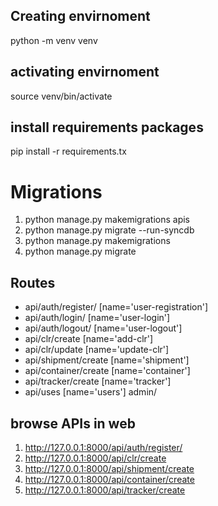 ## Creating envirnoment
python -m venv venv
## activating envirnoment 
source venv/bin/activate

## install requirements packages
pip install -r requirements.tx

# Migrations
1. python manage.py makemigrations apis
2. python manage.py migrate --run-syncdb
3. python manage.py makemigrations
5. python manage.py migrate


## Routes

- api/auth/register/ [name='user-registration']
- api/auth/login/ [name='user-login']
- api/auth/logout/ [name='user-logout']
- api/clr/create [name='add-clr']
- api/clr/update [name='update-clr']
- api/shipment/create [name='shipment']
- api/container/create [name='container']
- api/tracker/create [name='tracker']
- api/uses [name='users']
admin/

## browse APIs in web
1. http://127.0.0.1:8000/api/auth/register/
2. http://127.0.0.1:8000/api/clr/create
3. http://127.0.0.1:8000/api/shipment/create
4. http://127.0.0.1:8000/api/container/create
5. http://127.0.0.1:8000/api/tracker/create

